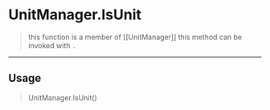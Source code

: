 # UnitManager.IsUnit
> this function is a member of [[UnitManager]]
> this method can be invoked with `.`
-----
## Usage
> UnitManager.IsUnit()
